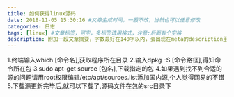 ```yaml
---
title: 如何获得linux源码
date: 2018-11-05 15:30:16 #文章生成时间，一般不改，当然也可以任意修改
categories: 日志
tags: [linux] #文章标签，可空，多标签请用格式，注意:后面有个空格
description: 附加一段文章摘要，字数最好在140字以内，会出现在meta的description里面
---
```


1.终端输入which [命令名],获取程序所在目录
2.输入dpkg -S [命令路径],得知命令所在包
3.sudo apt-get source [包名],下载指定的包
4.如果遇到找不到合适的源的问题请用root权限编辑/etc/apt/sources.list添加国内源,个人觉得网易的不错
5.下载源更新完毕后,就可以下载了,源码文件在包的src目录下
